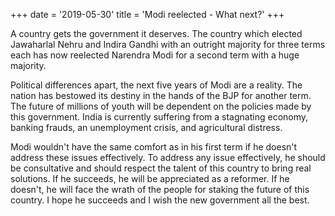 +++
date = '2019-05-30'
title = 'Modi reelected - What next?'
+++

A country gets the government it deserves. The country which elected Jawaharlal Nehru and Indira Gandhi with an outright majority for three terms each has now reelected Narendra Modi for a second term with a huge majority. 

Political differences apart, the next five years of Modi are a reality. The nation has bestowed its destiny in the hands of the BJP for another term. The future of millions of youth will be dependent on the policies made by this government. India is currently suffering from a stagnating economy, banking frauds, an unemployment crisis, and agricultural distress. 

Modi wouldn't have the same comfort as in his first term if he doesn't address these issues effectively. To address any issue effectively, he should be consultative and should respect the talent of this country to bring real solutions. If he succeeds, he will be appreciated as a reformer. If he doesn't, he will face the wrath of the people for staking the future of this country. I hope he succeeds and I wish the new government all the best.

